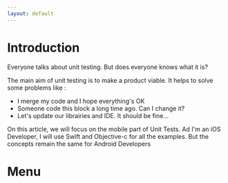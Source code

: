```yaml
---
layout: default
---
```


# [](#header-1) Introduction

Everyone talks about unit testing. But does everyone knows what it is?

The main aim of unit testing is to make a product viable. It helps to solve some problems like :
- I merge my code and I hope everything's OK
- Someone code this block a long time ago. Can I change it?
- Let's update our librairies and IDE. It should be fine...

On this article, we will focus on the mobile part of Unit Tests. Ad I'm an iOS Developer, I will use Swift and Objective-c for all the examples. But the concepts remain the same for Android Developers

# [](#header-1) Menu


